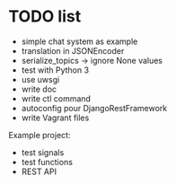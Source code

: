 TODO list
=========

  * simple chat system as example
  * translation in JSONEncoder
  * serialize_topics -> ignore None values
  * test with Python 3
  * use uwsgi
  * write doc
  * write ctl command
  * autoconfig pour DjangoRestFramework
  * write Vagrant files
  
Example project:

  * test signals
  * test functions
  * REST API
